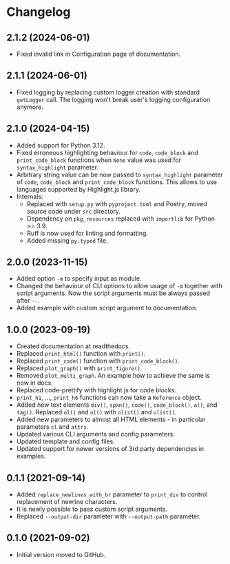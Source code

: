 # Changelog

## 2.1.2 (2024-06-01)

- Fixed invalid link in Configuration page of documentation.

## 2.1.1 (2024-06-01)

- Fixed logging by replacing custom logger creation with standard `getLogger` call. The
  logging won't break user's logging configuration anymore.

## 2.1.0 (2024-04-15)

- Added support for Python 3.12.
- Fixed erroneous highlighting behaviour for `code`, `code_block` and `print_code_block`
  functions when `None` value was used for `syntax_highlight` parameter.
- Arbitrary string value can be now passed to `syntax_highlight` parameter
  of `code`, `code_block` and `print_code_block` functions. This allows to use languages
  supported by Highlight.js library.
- Internals:
    - Replaced with `setup.py` with `pyproject.toml` and Poetry, moved source code
      under `src` directory.
    - Dependency on `pkg_resources` replaced with `importlib` for Python >= 3.9.
    - Ruff is now used for linting and formatting.
    - Added missing `py.typed` file.

## 2.0.0 (2023-11-15)

- Added option `-m` to specify input as module.
- Changed the behaviour of CLI options to allow usage of `-m` together with script
  arguments. Now the script arguments must be always passed after `--`.
- Added example with custom script argument to documentation.

## 1.0.0 (2023-09-19)

- Created documentation at readthedocs.
- Replaced `print_html()` function with `print()`.
- Replaced `print_code()` function with `print_code_block()`.
- Replaced `plot_graph()` with `print_figure()`.
- Removed `plot_multi_graph`. An example how to achieve the same is now in docs.
- Replaced code-prettify with highlight.js for code blocks.
- `print_h1`, ..., `print_h6` functions can now take a `Reference` object.
- Added new text elements `div()`, `span()`, `code()`, `code_block()`, `a()`,
  and `tag()`.
  Replaced `ol()` and `ul()` with `olist()` and `ulist()`.
- Added new parameters to almost all HTML elements - in particular parameters `cl`
  and `attrs`.
- Updated various CLI arguments and config parameters.
- Updated template and config files.
- Updated support for newer versions of 3rd party dependencies in examples.

## 0.1.1 (2021-09-14)

- Added `replace_newlines_with_br` parameter to `print_div` to control replacement of
  newline characters.
- It is newly possible to pass custom script arguments.
- Replaced `--output-dir` parameter with `--output-path` parameter.

## 0.1.0 (2021-09-02)

- Initial version moved to GitHub.